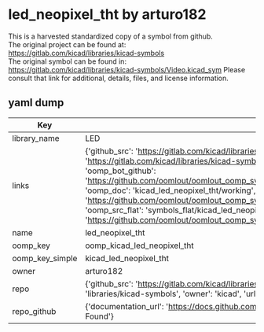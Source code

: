 # led_neopixel_tht by arturo182  
This is a harvested standardized copy of a symbol from github.  
The original project can be found at:  
https://gitlab.com/kicad/libraries/kicad-symbols  
The original symbol can be found in:
https://gitlab.com/kicad/libraries/kicad-symbols/Video.kicad_sym
Please consult that link for additional, details, files, and license information.  
## yaml dump  
| Key | Value |  
| --- | --- |  
| library_name | LED |  
| links | {'github_src': 'https://gitlab.com/kicad/libraries/kicad-symbols/Video.kicad_sym', 'github_src_repo': 'https://gitlab.com/kicad/libraries/kicad-symbols', 'oomp_bot': 'kicad_led_neopixel_tht/working', 'oomp_bot_github': 'https://github.com/oomlout/oomlout_oomp_symbol_bot/tree/main/kicad_led_neopixel_tht/working', 'oomp_doc': 'kicad_led_neopixel_tht/working', 'oomp_doc_github': 'https://github.com/oomlout/oomlout_oomp_symbol_doc/tree/main/kicad_led_neopixel_tht/working', 'oomp_src_flat': 'symbols_flat/kicad_led_neopixel_tht/working', 'oomp_src_flat_github': 'https://github.com/oomlout/oomlout_oomp_symbol_src/tree/main/kicad_led_neopixel_tht/working'} |  
| name | led_neopixel_tht |  
| oomp_key | oomp_kicad_led_neopixel_tht |  
| oomp_key_simple | kicad_led_neopixel_tht |  
| owner | arturo182 |  
| repo | {'github_src': 'https://gitlab.com/kicad/libraries/kicad-symbols/Video.kicad_sym', 'name': 'libraries/kicad-symbols', 'owner': 'kicad', 'url': 'https://gitlab.com/kicad/libraries/kicad-symbols'} |  
| repo_github | {'documentation_url': 'https://docs.github.com/rest/repos/repos#get-a-repository', 'message': 'Not Found'} |  

